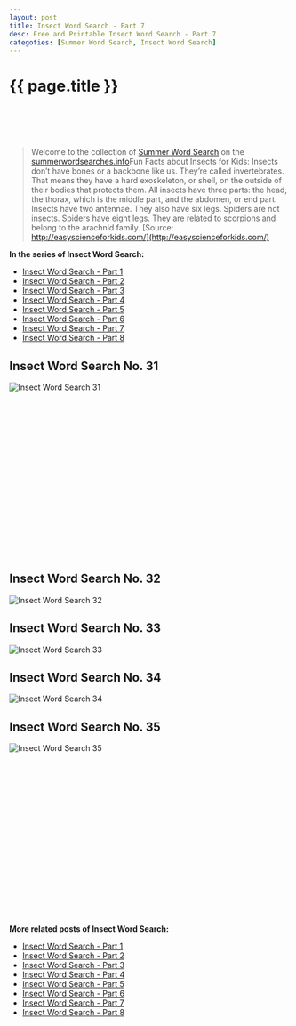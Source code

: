 ```yaml
---
layout: post
title: Insect Word Search - Part 7
desc: Free and Printable Insect Word Search - Part 7
categoties: [Summer Word Search, Insect Word Search]
---
```

{{ page.title }}
================
<script async src="//pagead2.googlesyndication.com/pagead/js/adsbygoogle.js"></script><!-- UnderTitleAds --> <ins class="adsbygoogle" style="display:inline-block;width:468px;height:60px" data-ad-client="ca-pub-6753140515841889" data-ad-slot="4010138290"></ins><script> (adsbygoogle = window.adsbygoogle || []).push({}); </script>

> Welcome to the collection of [Summer Word Search](http://summerwordsearches.info/) on the [summerwordsearches.info](http://summerwordsearches.info/)Fun Facts about Insects for Kids: Insects don’t have bones or a backbone like us. They’re called invertebrates. That means they have a hard exoskeleton, or shell, on the outside of their bodies that protects them. All insects have three parts: the head, the thorax, which is the middle part, and the abdomen, or end part. Insects have two antennae. They also have six legs. Spiders are not insects. Spiders have eight legs. They are related to scorpions and belong to the arachnid family. [Source: http://easyscienceforkids.com/](http://easyscienceforkids.com/)

**In the series of Insect Word Search:**

* [Insect Word Search - Part 1](http://summerwordsearches.info/2018/04/24/Insect-Word-Search-part-1.html)
* [Insect Word Search - Part 2](http://summerwordsearches.info/2018/04/24/Insect-Word-Search-part-2.html)
* [Insect Word Search - Part 3](http://summerwordsearches.info/2018/04/24/Insect-Word-Search-part-3.html)
* [Insect Word Search - Part 4](http://summerwordsearches.info/2018/04/24/Insect-Word-Search-part-4.html)
* [Insect Word Search - Part 5](http://summerwordsearches.info/2018/04/24/Insect-Word-Search-part-5.html)
* [Insect Word Search - Part 6](http://summerwordsearches.info/2018/04/24/Insect-Word-Search-part-6.html)
* [Insect Word Search - Part 7](http://summerwordsearches.info/2018/04/24/Insect-Word-Search-part-7.html)
* [Insect Word Search - Part 8](http://summerwordsearches.info/2018/04/24/Insect-Word-Search-part-8.html)

## Insect Word Search No. 31
![Insect Word Search 31](http://summerwordsearches.info/img1/Insect-Word-Search%20(31).jpg "Insect Word Search 31")

<script async src="//pagead2.googlesyndication.com/pagead/js/adsbygoogle.js"></script><!-- Texxtonly --><ins class="adsbygoogle" style="display:inline-block;width:336px;height:280px" data-ad-client="ca-pub-6753140515841889" data-ad-slot="3207852233"></ins><script>(adsbygoogle = window.adsbygoogle || []).push({}); </script>

## Insect Word Search No. 32
![Insect Word Search 32](http://summerwordsearches.info/img1/Insect-Word-Search%20(32).jpg "Insect Word Search 32")

## Insect Word Search No. 33
![Insect Word Search 33](http://summerwordsearches.info/img1/Insect-Word-Search%20(33).jpg "Insect Word Search 33")

## Insect Word Search No. 34
![Insect Word Search 34](http://summerwordsearches.info/img1/Insect-Word-Search%20(34).jpg "Insect Word Search 34")

## Insect Word Search No. 35
![Insect Word Search 35](http://summerwordsearches.info/img1/Insect-Word-Search%20(35).jpg "Insect Word Search 35")

<script async src="//pagead2.googlesyndication.com/pagead/js/adsbygoogle.js"></script><!-- Texxtonly --><ins class="adsbygoogle" style="display:inline-block;width:336px;height:280px" data-ad-client="ca-pub-6753140515841889" data-ad-slot="3207852233"></ins><script>(adsbygoogle = window.adsbygoogle || []).push({}); </script>

**More related posts of Insect Word Search:**

* [Insect Word Search - Part 1](http://summerwordsearches.info/2018/04/24/Insect-Word-Search-part-1.html)
* [Insect Word Search - Part 2](http://summerwordsearches.info/2018/04/24/Insect-Word-Search-part-2.html)
* [Insect Word Search - Part 3](http://summerwordsearches.info/2018/04/24/Insect-Word-Search-part-3.html)
* [Insect Word Search - Part 4](http://summerwordsearches.info/2018/04/24/Insect-Word-Search-part-4.html)
* [Insect Word Search - Part 5](http://summerwordsearches.info/2018/04/24/Insect-Word-Search-part-5.html)
* [Insect Word Search - Part 6](http://summerwordsearches.info/2018/04/24/Insect-Word-Search-part-6.html)
* [Insect Word Search - Part 7](http://summerwordsearches.info/2018/04/24/Insect-Word-Search-part-7.html)
* [Insect Word Search - Part 8](http://summerwordsearches.info/2018/04/24/Insect-Word-Search-part-8.html)

